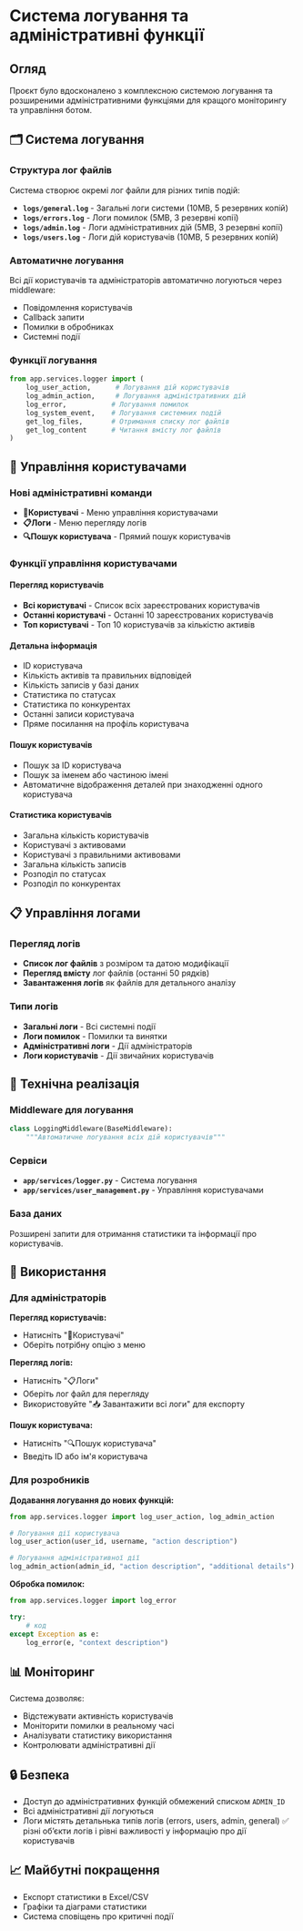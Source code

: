 # Система логування та адміністративні функції

## Огляд

Проєкт було вдосконалено з комплексною системою логування та розширеними адміністративними функціями для кращого моніторингу та управління ботом.

## 🗂 Система логування

### Структура лог файлів

Система створює окремі лог файли для різних типів подій:

- **`logs/general.log`** - Загальні логи системи (10MB, 5 резервних копій)
- **`logs/errors.log`** - Логи помилок (5MB, 3 резервні копії)
- **`logs/admin.log`** - Логи адміністративних дій (5MB, 3 резервні копії)
- **`logs/users.log`** - Логи дій користувачів (10MB, 5 резервних копій)

### Автоматичне логування

Всі дії користувачів та адміністраторів автоматично логуються через middleware:

- Повідомлення користувачів
- Callback запити
- Помилки в обробниках
- Системні події

### Функції логування

```python
from app.services.logger import (
    log_user_action,      # Логування дій користувачів
    log_admin_action,     # Логування адміністративних дій
    log_error,           # Логування помилок
    log_system_event,    # Логування системних подій
    get_log_files,       # Отримання списку лог файлів
    get_log_content      # Читання вмісту лог файлів
)
```

## 👥 Управління користувачами

### Нові адміністративні команди

- **👥Користувачі** - Меню управління користувачами
- **📋Логи** - Меню перегляду логів
- **🔍Пошук користувача** - Прямий пошук користувачів

### Функції управління користувачами

#### Перегляд користувачів

- **Всі користувачі** - Список всіх зареєстрованих користувачів
- **Останні користувачі** - Останні 10 зареєстрованих користувачів
- **Топ користувачі** - Топ 10 користувачів за кількістю активів

#### Детальна інформація

- ID користувача
- Кількість активів та правильних відповідей
- Кількість записів у базі даних
- Статистика по статусах
- Статистика по конкурентах
- Останні записи користувача
- Пряме посилання на профіль користувача

#### Пошук користувачів

- Пошук за ID користувача
- Пошук за іменем або частиною імені
- Автоматичне відображення деталей при знаходженні одного користувача

#### Статистика користувачів

- Загальна кількість користувачів
- Користувачі з активовами
- Користувачі з правильними активовами
- Загальна кількість записів
- Розподіл по статусах
- Розподіл по конкурентах

## 📋 Управління логами

### Перегляд логів

- **Список лог файлів** з розміром та датою модифікації
- **Перегляд вмісту** лог файлів (останні 50 рядків)
- **Завантаження логів** як файлів для детального аналізу

### Типи логів

- **Загальні логи** - Всі системні події
- **Логи помилок** - Помилки та винятки
- **Адміністративні логи** - Дії адміністраторів
- **Логи користувачів** - Дії звичайних користувачів

## 🔧 Технічна реалізація

### Middleware для логування

```python
class LoggingMiddleware(BaseMiddleware):
    """Автоматичне логування всіх дій користувачів"""
```

### Сервіси

- **`app/services/logger.py`** - Система логування
- **`app/services/user_management.py`** - Управління користувачами

### База даних

Розширені запити для отримання статистики та інформації про користувачів.

## 🚀 Використання

### Для адміністраторів

**Перегляд користувачів:**

- Натисніть "👥Користувачі"
- Оберіть потрібну опцію з меню

**Перегляд логів:**

- Натисніть "📋Логи"
- Оберіть лог файл для перегляду
- Використовуйте "📥 Завантажити всі логи" для експорту

**Пошук користувача:**

- Натисніть "🔍Пошук користувача"
- Введіть ID або ім'я користувача

### Для розробників

**Додавання логування до нових функцій:**

```python
from app.services.logger import log_user_action, log_admin_action

# Логування дії користувача
log_user_action(user_id, username, "action description")

# Логування адміністративної дії
log_admin_action(admin_id, "action description", "additional details")
```

**Обробка помилок:**  

```python
from app.services.logger import log_error

try:
    # код
except Exception as e:
    log_error(e, "context description")
```

## 📊 Моніторинг

Система дозволяє:

- Відстежувати активність користувачів
- Моніторити помилки в реальному часі
- Аналізувати статистику використання
- Контролювати адміністративні дії

## 🔒 Безпека

- Доступ до адміністративних функцій обмежений списком `ADMIN_ID`
- Всі адміністративні дії логуються
- Логи містять детальнька типів логів (errors, users, admin, general)	✅	різні об’єкти логів і рівні важливості
у інформацію про дії користувачів

## 📈 Майбутні покращення

- Експорт статистики в Excel/CSV
- Графіки та діаграми статистики
- Система сповіщень про критичні події
